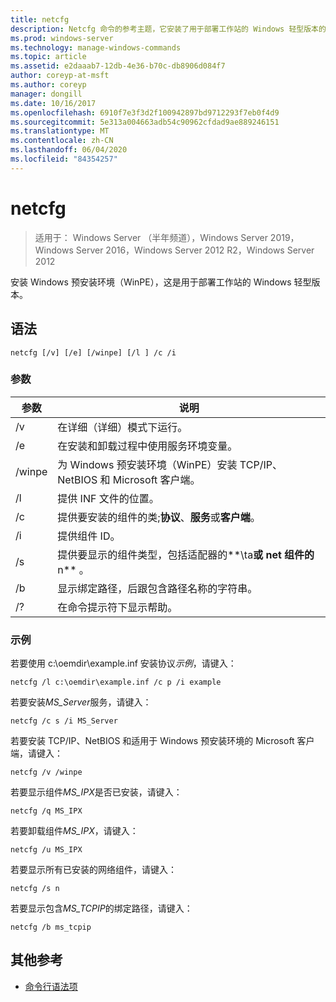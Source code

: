 ```yaml
---
title: netcfg
description: Netcfg 命令的参考主题，它安装了用于部署工作站的 Windows 轻型版本的 Windows 预安装环境（WinPE）。
ms.prod: windows-server
ms.technology: manage-windows-commands
ms.topic: article
ms.assetid: e2daaab7-12db-4e36-b70c-db8906d084f7
author: coreyp-at-msft
ms.author: coreyp
manager: dongill
ms.date: 10/16/2017
ms.openlocfilehash: 6910f7e3f3d2f100942897bd9712293f7eb0f4d9
ms.sourcegitcommit: 5e313a004663adb54c90962cfdad9ae889246151
ms.translationtype: MT
ms.contentlocale: zh-CN
ms.lasthandoff: 06/04/2020
ms.locfileid: "84354257"
---
```

# <a name="netcfg"></a>netcfg

> 适用于： Windows Server （半年频道），Windows Server 2019，Windows Server 2016，Windows Server 2012 R2，Windows Server 2012

安装 Windows 预安装环境（WinPE），这是用于部署工作站的 Windows 轻型版本。

## <a name="syntax"></a>语法

```
netcfg [/v] [/e] [/winpe] [/l ] /c /i
```

### <a name="parameters"></a>参数

| 参数 | 说明 |
| --------- | ----------- |
| /v | 在详细（详细）模式下运行。 |
| /e | 在安装和卸载过程中使用服务环境变量。 |
| /winpe | 为 Windows 预安装环境（WinPE）安装 TCP/IP、NetBIOS 和 Microsoft 客户端。 |
| /l | 提供 INF 文件的位置。 |
| /c | 提供要安装的组件的类;**协议**、**服务**或**客户端**。 |
| /i | 提供组件 ID。 |
| /s | 提供要显示的组件类型，包括适配器的**\ta**或 net 组件的**n** 。 |
| /b | 显示绑定路径，后跟包含路径名称的字符串。 |
| /? | 在命令提示符下显示帮助。 |                                                    |

### <a name="examples"></a>示例

若要使用 c:\oemdir\example.inf 安装协议*示例*，请键入：

```
netcfg /l c:\oemdir\example.inf /c p /i example
```

若要安装*MS_Server*服务，请键入：

```
netcfg /c s /i MS_Server
```

若要安装 TCP/IP、NetBIOS 和适用于 Windows 预安装环境的 Microsoft 客户端，请键入：

```
netcfg /v /winpe
```

若要显示组件*MS_IPX*是否已安装，请键入：

```
netcfg /q MS_IPX
```

若要卸载组件*MS_IPX*，请键入：

```
netcfg /u MS_IPX
```

若要显示所有已安装的网络组件，请键入：

```
netcfg /s n
```

若要显示包含*MS_TCPIP*的绑定路径，请键入：

```
netcfg /b ms_tcpip
```

## <a name="additional-references"></a>其他参考

- [命令行语法项](command-line-syntax-key.md)
